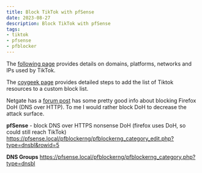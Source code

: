 ```yaml
---
title: Block TikTok with pfSense
date: 2023-08-27
description: Block TikTok with pfSense
tags:
- tiktok
- pfsense
- pfblocker
---
```


The <a href="https://www.netify.ai/resources/applications/tiktok" target="_blank">following page</a> provides details on domains, platforms, networks and IPs used by TikTok.

The <a href="https://coygeek.com/docs/pfsense-tiktok/" target="_blank">coygeek page</a> provides detailed steps to add the list of Tiktok resources to a custom block list.

Netgate has a <a href="https://forum.netgate.com/topic/154408/firefox-users-and-doh/15" target="_blank">forum post</a> has some pretty good info about blocking Firefox DoH (DNS over HTTP). To me I would rather block DoH to decrease the attack surface.

**pfSense** - block DNS over HTTPS nonsense
DoH (firefox uses DoH, so could still reach TikTok) 
https://pfsense.local/pfblockerng/pfblockerng_category_edit.php?type=dnsbl&rowid=5

**DNS Groups**
https://pfsense.local/pfblockerng/pfblockerng_category.php?type=dnsbl
